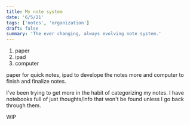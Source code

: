 ```yaml
---
title: My note system
date: '6/5/21'
tags: ['notes', 'organization']
draft: false
summary: 'The ever changing, always evolving note system.'
---
```


1. paper
2. ipad
3. computer

paper for quick notes, ipad to develope the notes more and computer to finish and finalize notes.

I've been trying to get more in the habit of categorizing my notes. I have notebooks full of just thoughts/info that won't be found unless I go back through them.

WIP